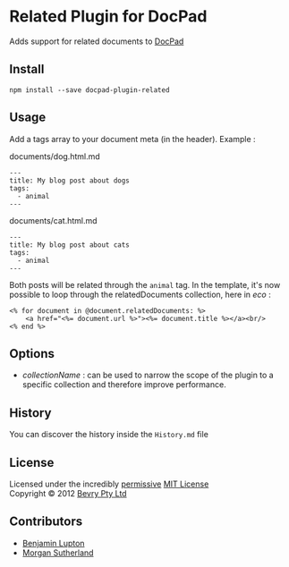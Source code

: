 # Related Plugin for DocPad
Adds support for related documents to [DocPad](https://docpad.org)


## Install

```
npm install --save docpad-plugin-related
```

## Usage

Add a tags array to your document meta (in the header). Example :

documents/dog.html.md

```
---
title: My blog post about dogs
tags:
  - animal
---
```

documents/cat.html.md

```
---
title: My blog post about cats
tags:
  - animal
---
```

Both posts will be related through the `animal` tag. In the template, it's now possible to loop through the relatedDocuments collection, here in *eco* :

```
<% for document in @document.relatedDocuments: %>
	<a href="<%= document.url %>"><%= document.title %></a><br/>
<% end %>
```

## Options

- *collectionName* : can be used to narrow the scope of the plugin to a specific collection and therefore improve performance.

## History
You can discover the history inside the `History.md` file


## License
Licensed under the incredibly [permissive](http://en.wikipedia.org/wiki/Permissive_free_software_licence) [MIT License](http://creativecommons.org/licenses/MIT/)
<br/>Copyright &copy; 2012 [Bevry Pty Ltd](http://bevry.me)

## Contributors
- [Benjamin Lupton](http://balupton.com)
- [Morgan Sutherland](http://msutherl.net)
